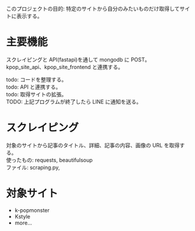 このプロジェクトの目的: 特定のサイトから自分のみたいものだけ取得してサイトに表示する。

# 主要機能

スクレイピングと API(fastapi)を通して mongodb に POST。\
kpop_site_api、kpop_site_frontend と連携する。

todo: コードを整理する。\
todo: API と連携する。\
todo: 取得サイトの拡張。 \
TODO: 上記プログラムが終了したら LINE に通知を送る。

# スクレイピング

対象のサイトから記事のタイトル、詳細、記事の内容、画像の URL を取得する。\
使ったもの: requests, beautifulsoup\
ファイル: scraping.py,

# 対象サイト

- k-popmonster
- Kstyle
- more...
